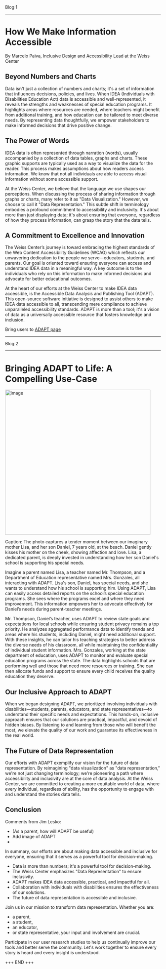 Blog 1

---- 

# How We Make Information Accessible
By Marcelo Paiva, Inclusive Design and Accessibility Lead at the Weiss Center

## Beyond Numbers and Charts

Data isn't just a collection of numbers and charts; it's a set of information that influences decisions, policies, and lives.  When IDEA (Individuals with Disabilities Education Act) data is accessible and well-represented, it reveals the strengths and weaknesses of special education programs. It highlights areas where resources are needed, where teachers might benefit from additional training, and how education can be tailored to meet diverse needs. By representing data thoughtfully, we empower stakeholders to make informed decisions that drive positive change.

## The Power of Words

IDEA data is often represented through narration (words), usually accompanied by a collection of data tables, graphs and charts.  These graphic supports are typically used as a way to visualize the data for the reader.  This process makes assumptions about how readers access information.  We know that not all individuals are able to access visual information without some accessible support.  

At the Weiss Center, we believe that the language we use shapes our perceptions. When discussing the process of sharing information through graphs or charts, many refer to it as "Data Visualization." However, we choose to call it "Data Representation." This subtle shift in terminology embodies a profound commitment to accessibility and inclusivity. It's about more than just displaying data; it's about ensuring that everyone, regardless of how they process information, can grasp the story that the data tells.

## A Commitment to Excellence and Innovation

The Weiss Center’s journey is toward embracing the highest standards of the Web Content Accessibility Guidelines (WCAG) which reflects our unwavering dedication to the people we serve—educators, students, and parents. Our goal is oriented toward ensuring everyone can access and understand IDEA data in a meaningful way. A key outcome is to the individuals who rely on this information to make informed decisions and advocate for better educational outcomes.

At the heart of our efforts at the Weiss Center to make IDEA data accessible, is the Accessible Data Analysis and Publishing Tool (ADAPT). This open-source software initiative is designed to assist others to make IDEA data accessible to all, transcending mere compliance to achieve unparalleled accessibility standards. ADAPT is more than a tool; it's a vision of data as a universally accessible resource that fosters knowledge and inclusion.

Bring users to [ADAPT page](https://weissta.org/adapt)

----

Blog 2 

---- 

# Bringing ADAPT to Life: A Compelling Use-Case

<img width="470" alt="image" src="https://github.com/WeissCenter/ux-resources/assets/135261167/4d8da6e1-81e1-40f5-a4c2-5689be184039">

Caption: The photo captures a tender moment between our imaginary mother Lisa, and her son Daniel, 7 years old, at the beach. Daniel gently kisses his mother on the cheek, showing affection and love. Lisa, a dedicated parent, is deeply invested in understanding how her son Daniel's school is supporting his special needs.

Imagine a parent named Lisa, a teacher named Mr. Thompson, and a Department of Education representative named Mrs. Gonzales, all interacting with ADAPT.
Lisa's son, Daniel, has special needs, and she wants to understand how his school is supporting him. Using ADAPT, Lisa can easily access detailed reports on the school’s special education programs. She sees where the programs excel and where they need improvement. This information empowers her to advocate effectively for Daniel’s needs during parent-teacher meetings.
 
Mr. Thompson, Daniel’s teacher, uses ADAPT to review state goals and expectations for local schools while ensuring student privacy remains a top priority. He analyzes aggregated performance data to identify trends and areas where his students, including Daniel, might need additional support. With these insights, he can tailor his teaching strategies to better address the diverse needs of his classroom, all while maintaining the confidentiality of individual student information.
Mrs. Gonzales, working at the state department of education, uses ADAPT to monitor and evaluate special education programs across the state. The data highlights schools that are performing well and those that need more resources or training. She can then allocate funds and support to ensure every child receives the quality education they deserve.

## Our Inclusive Approach to ADAPT

When we began designing ADAPT, we prioritized involving individuals with disabilities—students, parents, educators, and state representatives—to understand their specific needs and expectations. This hands-on, inclusive approach ensures that our solutions are practical, impactful, and devoid of hidden biases. By listening to and learning from those who will benefit the most, we elevate the quality of our work and guarantee its effectiveness in the real world.

## The Future of Data Representation

Our efforts with ADAPT exemplify our vision for the future of data representation. By reimagining "data visualization" as "data representation," we're not just changing terminology; we're pioneering a path where accessibility and inclusivity are at the core of data analysis. At the Weiss Center, we are committed to creating a more equitable world of data, where every individual, regardless of ability, has the opportunity to engage with and understand the stories data tells.

## Conclusion

Comments from Jim Lesko:
- (As a parent, how will ADAPT be useful)
- Add image of ADAPT
- 

In summary, our efforts are about making data accessible and inclusive for everyone, ensuring that it serves as a powerful tool for decision-making.

-	Data is more than numbers; it's a powerful tool for decision-making.
-	The Weiss Center emphasizes "Data Representation" to ensure inclusivity.
-	ADAPT makes IDEA data accessible, practical, and impactful for all.
-	Collaboration with individuals with disabilities ensures the effectiveness of our solutions.
-	The future of data representation is accessible and inclusive.

Join us in our mission to transform data representation. Whether you are:
-	a parent, 
-	a student,
-	an educator, 
-	or state representative, 
your input and involvement are crucial. 

Participate in our user research studies to help us continually improve our tools and better serve the community. Let's work together to ensure every story is heard and every insight is understood.


+++ END +++
